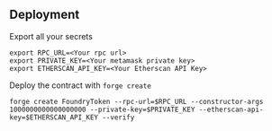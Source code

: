 
## Deployment

Export all your secrets
```
export RPC_URL=<Your rpc url>
export PRIVATE_KEY=<Your metamask private key>
export ETHERSCAN_API_KEY=<Your Etherscan API Key>
```

Deploy the contract with `forge create`
```
forge create FoundryToken --rpc-url=$RPC_URL --constructor-args 1000000000000000000 --private-key=$PRIVATE_KEY --etherscan-api-key=$ETHERSCAN_API_KEY --verify
```